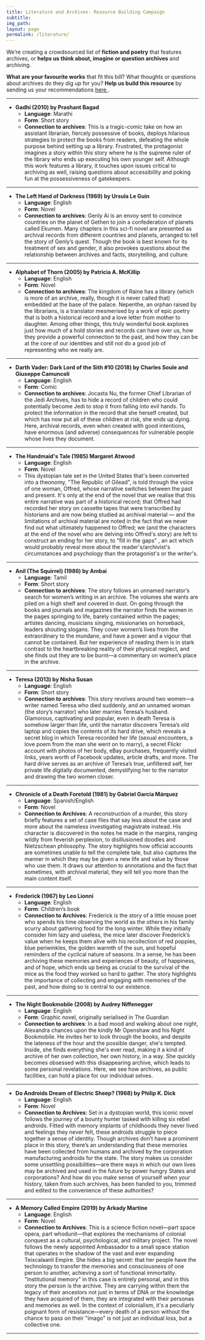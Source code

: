```yaml
---
title: Literature and Archives- Resource Building Campaign
subtitle: 
img_path: 
layout: page
permalink: /literature/
---
```


We’re creating a crowdsourced list of **fiction and poetry** that features archives, or **helps us think about, imagine or question archives** and archiving. 

**What are your favourite works** that fit this bill? What thoughts or questions about archives do they dig up for you? **Help us build this resource** by sending us your recommendations [here ](https://docs.google.com/forms/d/e/1FAIpQLSesoH9eJCTiwFNWMpQk2S_cGmNt1uqOGqfTX6QG3DE6LBBDBA/viewform).

---

* **Gadhi (2010) by Prashant Bagad**
  * **Language**: Marathi
  * **Form**: Short story
  * **Connection to archives**: This is a tragic-comic  take on how an assistant librarian, fiercely possessive of books, deploys hilarious strategies to protect the books from readers, defeating the whole purpose behind setting up a library. Frustrated, the protagonist imagines a story within this story where he is the supreme ruler of the library who ends up executing his own younger self. Although this work features a library, it touches upon issues critical to archiving as well, raising questions about accessibility and poking fun at the possessiveness of gatekeepers.

---

* **The Left Hand of Darkness (1969) by Ursula Le Guin**
  * **Language**: English
  * **Form**: Novel
  * **Connection to archives**: Genly Ai is an envoy sent to convince countries on the planet of Gethen to join a confederation of planets called Ekumen. Many chapters in this sci-fi novel are presented as archival records from different countries and planets, arranged to tell the story of Genly’s quest. Though the book is best known for its treatment of sex and gender, it also provokes questions about the relationship between archives and facts, storytelling, and culture.

---

* **Alphabet of Thorn (2005) by Patricia A. McKillip**
  * **Language**: English
  * **Form**: Novel
  * **Connection to archives**: The kingdom of Raine has a library (which is more of an archive, really, though it is never called that) embedded at the base of the palace. Nepenthe, an orphan raised by the librarians, is a translator mesmerised by a work of epic poetry that is both a historical record and a love letter from mother to daughter. Among other things, this truly wonderful book explores just how much of a hold stories and records can have over us, how they provide a powerful connection to the past, and how they can be at the core of our identities and still not do a good job of representing who we really are.
 
---

* **Darth Vader: Dark Lord of the Sith #10 (2018) by Charles Soule and Giuseppe Camuncoli**
  * **Language**: English
  * **Form**: Comic
  * **Connection to archives**: Jocasta Nu, the former Chief Librarian of the Jedi Archives, has to hide a record of children who could potentially become Jedi to stop it from falling into evil hands. To protect the information in the record that she herself created, but which has now put all of these children at risk, she ends up dying. Here, archival records, even when created with good intentions, have enormous (and adverse) consequences for vulnerable people whose lives they document. 

---

* **The Handmaid's Tale (1985)  Margaret Atwood**
  * **Language**: English
  * **Form**: Novel
  * This dystopian tale set in the United States that's been converted into a theonomy, "The Republic of Gilead", is told through the voice of one woman, Offred, whose narrative switches between the past and present. It's only at the end of the novel that we realise that this entire narrative was part of a historical record; that Offred had recorded her story on cassette tapes that were transcribed by historians and are now being studied as archival material — and the limitations of archival material are noted in the fact that we never find out what ultimately happened to Offred; we (and the characters at the end of the novel who are delving into Offred's story)  are left to construct an ending for her story, to "fill in the gaps" , an act which would probably reveal more about the reader's/archivist's circumstances and psychology than the protagonist's or the writer's. 

---

* **Anil (The Squirrel) (1986) by Ambai**
  * **Language**: Tamil
  * **Form**: Short story
  * **Connection to archives**: The story follows an unnamed narrator’s search for women’s writing in an archive. The volumes she wants are piled on a high shelf and covered in dust. On going through the books and journals and magazines the narrator finds the women in the pages springing to life, barely contained within the pages; artistes dancing, musicians singing, missionaries on horseback, leaders shouting slogans. They cover women’s lives from the extraordinary to the mundane, and have a power and a vigour that cannot be contained. But her experience of reading them is in stark contrast to the heartbreaking reality of their physical neglect, and she finds out they are to be burnt—a commentary on women’s place in the archive.    

---

* **Teresa (2013) by Nisha Susan**
  * **Language**: English
  * **Form**: Short story
  * **Connection to archives**: This story revolves around two women—a writer named Teresa who died suddenly, and an unnamed woman (the story’s narrator) who later marries Teresa’s husband. Glamorous, captivating and popular, even in death Teresa is somehow larger than life, until the narrator discovers Teresa’s old laptop and copies the contents of its hard drive, which reveals a secret blog in which Teresa recorded her life (sexual encounters, a love poem from the man she went on to marry), a secret Flickr account with photos of her body, eBay purchases, frequently visited links, years worth of Facebook updates, article drafts, and more. The hard drive serves as an archive of Teresa’s true, unfiltered self, her private life digitally documented, demystifying her to the narrator and drawing the two women closer. 

---

* **Chronicle of a Death Foretold (1981) by Gabriel García Márquez**
  * **Language**: Spanish/English
  * **Form**: Novel 
  * **Connection to Archives**: A reconstruction of a murder, this story briefly features a set of case files that say less about the case and more about the nameless investigating magistrate instead. His character is discovered in the notes he made in the margins, ranging wildly from feverish perplexion, to disillusioned doodles and Nietzschean philosophy. The story highlights how official accounts are sometimes  unable to tell the complete tale, but also captures the manner in which they may be given a new life and value by those who use them. It draws our attention to annotations and the fact that sometimes, with archival material, they will tell you more than the main content itself. 

---

* **Frederick (1967) by Leo Lionni** 
  * **Language**: English
  * **Form**: Children’s book
  * **Connection to Archives**: Frederick is the story of a little mouse poet who spends his time observing the world as the others in his family scurry about gathering food for the long winter. While they initially consider him lazy and useless, the mice later discover Frederick’s value when he keeps them alive with his recollection of red poppies, blue periwinkles, the golden warmth of the sun, and hopeful reminders of the cyclical nature of seasons. In a sense, he has been archiving these memories and experiences of beauty, of happiness, and of hope, which ends up being as crucial to the survival of the mice as the food they worked so hard to gather. The story highlights the importance of collecting and engaging with memories of the past, and how doing so is central to our existence.

---

* **The Night Bookmobile (2008) by Audrey Niffenegger**
  * **Language**: English
  * **Form**: Graphic novel, originally serialised in The Guardian 
  * **Connection to archives**: In a bad mood and walking about one night, Alexandra chances upon the kindly Mr Openshaw and his Night Bookmobile. He invites her to look through the books, and despite the lateness of the hour and the possible danger, she's tempted. Inside, she finds everything she's ever read, making it a kind of archive of her own collection, her own history, in a way. She quickly becomes obsessed with this disappearing archive, which leads to some personal revelations. Here, we see how archives, as public facilities, can hold a place for our individual selves.

---

* **Do Androids Dream of Electric Sheep? (1968) by Philip K. Dick**
  * **Language**: English
  * **Form**: Novel 
  * **Connection to Archives**: Set in a dystopian world, this iconic novel follows the journey of a bounty hunter tasked with killing six rebel androids. Fitted with memory implants of childhoods they never lived and feelings they never felt, these androids struggle to piece together a sense of identity. Though archives don’t have a prominent place in this story, there’s an understanding that these memories have been collected from humans and archived by the corporation manufacturing androids for the state. The story makes us consider some unsettling possibilities—are there ways in which our own lives may be archived and used in the future by power hungry States and corporations? And how do you make sense of yourself when your history, taken from such archives, has been handed to you, trimmed and edited to the convenience of these authorities?

---

* **A Memory Called Empire (2019) by Arkady Martine**
  * **Language**: English
  * **Form**: Novel
  * **Connection to Archives**: This is a science fiction novel—part space opera, part whodunit—that explores the mechanisms of colonial conquest as a cultural, psychological, and military project. The novel follows the newly appointed Ambassador to a small space station that operates in the shadow of the vast and ever expanding Teixcalaanli Empire. She hides a big secret: that her people have the technology to transfer the memories and consciousness of one person to another, achieving a sort of functional immortality. "Institutional memory" in this case is entirely personal, and in this story the person is the archive. They are carrying within them the legacy of their ancestors not just in terms of DNA or the knowledge they have acquired of them, they are integrated with their personas and memories as well. In the context of colonialism, it's a peculiarly poignant form of resistance—every death of a person without the chance to pass on their "imago"  is not just an individual loss, but a collective one.
 

---
 


